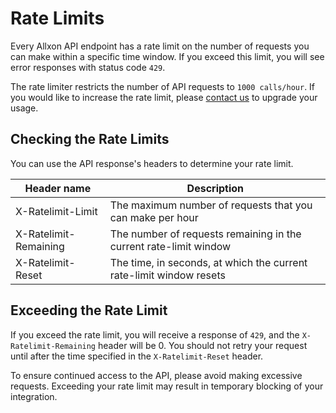# Rate Limits

Every Allxon API endpoint has a rate limit on the number of requests you can make within a specific time window. If you exceed this limit, you will see error responses with status code `429`.

The rate limiter restricts the number of API requests to `1000 calls/hour`.
If you would like to increase the rate limit, please [contact us](https://www.allxon.com/contact) to upgrade your usage.

## Checking the Rate Limits
You can use the API response's headers to determine your rate limit.

| Header name           | Description                                                          |
| --------------------- | ---------------------------------------------------------------------|
| X-Ratelimit-Limit     | The maximum number of requests that you can make per hour            |
| X-Ratelimit-Remaining | The number of requests remaining in the current rate-limit window    |
| X-Ratelimit-Reset     | The time, in seconds, at which the current rate-limit window resets  |

## Exceeding the Rate Limit

If you exceed the rate limit, you will receive a response of `429`, and the `X-Ratelimit-Remaining` header will be 0. You should not retry your request until after the time specified in the `X-Ratelimit-Reset` header.

To ensure continued access to the API, please avoid making excessive requests. Exceeding your rate limit may result in temporary blocking of your integration.